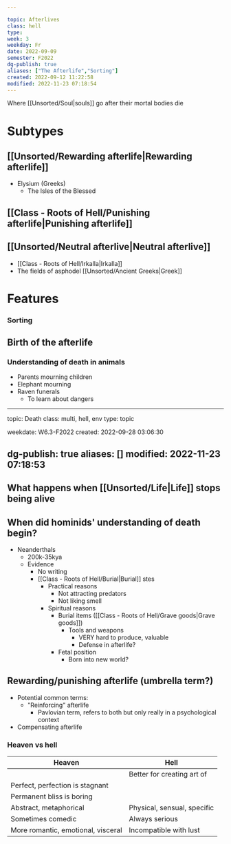 ---
topic: Afterlives
class: hell
type: 
week: 3
weekday: Fr
date: 2022-09-09
semester: F2022
dg-publish: true
aliases: ["The Afterlife","Sorting"]
created: 2022-09-12 11:22:58
modified: 2022-11-23 07:18:54
---

Where [[Unsorted/Soul\|souls]] go after their mortal bodies die


# Subtypes
## [[Unsorted/Rewarding afterlife\|Rewarding afterlife]]

- Elysium (Greeks)
	- The Isles of the Blessed
	

## [[Class - Roots of Hell/Punishing afterlife\|Punishing afterlife]]
## [[Unsorted/Neutral afterlive\|Neutral afterlive]]
- [[Class - Roots of Hell/Irkalla\|Irkalla]]
- The fields of asphodel [[Unsorted/Ancient Greeks\|Greek]]




# Features 

### Sorting



## Birth of the afterlife

### Understanding of death in animals
- Parents mourning children
- Elephant mourning
- Raven funerals
	- To learn about dangers



<div class="transclusion internal-embed is-loaded"><div class="markdown-embed">



---
topic: Death
class: multi, hell, env
type: topic

weekdate: W6.3-F2022
created: 2022-09-28 03:06:30

dg-publish: true
aliases: []
modified: 2022-11-23 07:18:53
---

## What happens when [[Unsorted/Life\|Life]] stops being alive



## When did hominids' understanding of death begin?
- Neanderthals
	- 200k-35kya
	- Evidence
		- No writing
		- [[Class - Roots of Hell/Burial\|Burial]] stes
			- Practical reasons
				- Not attracting predators
				- Not liking smell
			- Spiritual reasons
				- Burial items ([[Class - Roots of Hell/Grave goods\|Grave goods]])
					- Tools and weapons
						- VERY hard to produce, valuable
						- Defense in afterlife?
				- Fetal position
					- Born into new world?

</div></div>






## Rewarding/punishing afterlife (umbrella term?)
- Potential common terms:
	- "Reinforcing" afterlife
		- Pavlovian term, refers to both but only really in a psychological context
- Compensating afterlife
  

### Heaven vs hell
| Heaven                             | Hell                        |
| ---------------------------------- | --------------------------- |
|                                    | Better for creating art of  |
| Perfect, perfection is stagnant    |                             |
| Permanent bliss is boring          |                             |
| Abstract, metaphorical             | Physical, sensual, specific |
| Sometimes comedic                  | Always serious              |
| More romantic, emotional, visceral | Incompatible with lust      |
